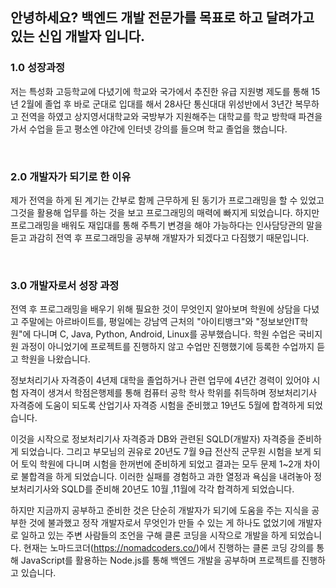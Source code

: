 ## 안녕하세요? 백엔드 개발 전문가를 목표로 하고 달려가고 있는 신입 개발자 입니다.  

### 1.0 성장과정  
저는 특성화 고등학교에 다녔기에 학교와 국가에서 추진한 유급 지원병 제도를 통해 15년 2월에 졸업 후 바로 군대로 입대를 해서 28사단 통신대대 위성반에서 3년간 복무하고 전역을 하였고 상지영서대학교와 국방부가 지원해주는 대학교를 학교 방학때 파견을 가서 수업을 듣고 평소엔 야간에 인터넷 강의를 들으며 학교 졸업을 했습니다.

<br>

### 2.0 개발자가 되기로 한 이유  
제가 전역을 하게 된 계기는 간부로 함께 근무하게 된 동기가 프로그래밍을 할 수 있었고 그것을 활용해 업무를 하는 것을 보고 프로그래밍의 매력에 빠지게 되었습니다. 하지만 프로그래밍을 배워도 재입대를 통해 주특기 변경을 해야 가능하다는 인사담당관의 말을 듣고 과감히 전역 후 프로그래밍을 공부해 개발자가 되겠다고 다짐했기 때문입니다.

<br>

### 3.0 개발자로서 성장 과정  
전역 후 프로그래밍을 배우기 위해 필요한 것이 무엇인지 알아보며 학원에 상담을 다녔고 주말에는 아르바이트를, 평일에는 강남역 근처의 "아이티뱅크"와 "정보보안IT학원"에 다니며 C, Java, Python, Android, Linux를 공부했습니다.
학원 수업은 국비지원 과정이 아니었기에 프로젝트를 진행하지 않고 수업만 진행했기에 등록한 수업까지 듣고 학원을 나왔습니다.

정보처리기사 자격증이 4년제 대학을 졸업하거나 관련 업무에 4년간 경력이 있어야 시험 자격이 생겨서 학점은행제를 통해 컴퓨터 공학 학사 학위를 취득하며 정보처리기사 자격증에 도움이 되도록 산업기사 자격증 시험을 준비했고 19년도 5월에 합격하게 되었습니다.

이것을 시작으로 정보처리기사 자격증과 DB와 관련된 SQLD(개발자) 자격증을 준비하게 되었습니다.
그리고 부모님의 권유로 20년도 7월 9급 전산직 군무원 시험을 보게 되어 토익 학원에 다니며 시험을 한꺼번에 준비하게 되었고 결과는 모두 문제 1~2개 차이로 불합격을 하게 되었습니다. 이러한 실패를 경험하고 과한 열정과 욕심을 내려놓아 정보처리기사와 SQLD를 준비해 20년도 10월 ,11월에 각각 합격하게 되었습니다.

하지만 지금까지 공부하고 준비한 것은 단순히 개발자가 되기에 도움을 주는 지식을 공부한 것에 불과했고 정작 개발자로서 무엇인가 만들 수 있는 게 하나도 없었기에 개발자로 일하고 있는 주변 사람들의 조언을 구해 클론 코딩을 시작으로 개발을 하게 되었습니다. 현재는 노마드코더(https://nomadcoders.co/)에서 진행하는 클론 코딩 강의를 통해 JavaScript를 활용하는 Node.js를 통해 백엔드 개발을 공부하며 프로젝트를 진행하고 있습니다.
